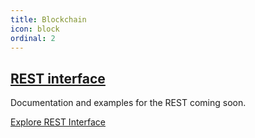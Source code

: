 ```yaml
---
title: Blockchain
icon: block
ordinal: 2
---
```


## [REST interface](https://rest.bitcoin.com)

Documentation and examples for the REST coming soon.

[Explore REST Interface](https://rest.bitcoin.com)

